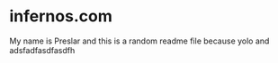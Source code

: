 infernos.com
============
My name is Preslar and this is a random readme file because yolo and adsfadfasdfasdfh
